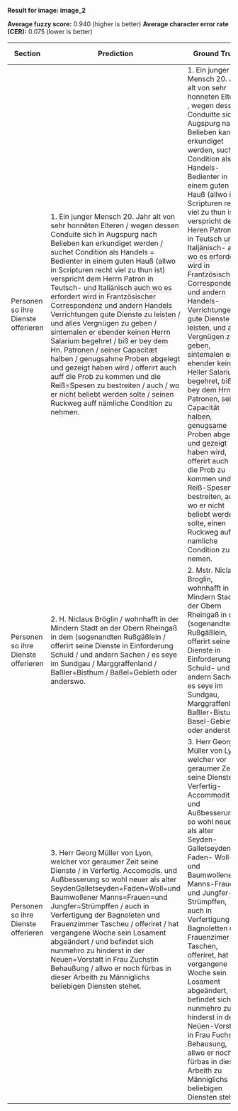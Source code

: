 **Result for image: image_2**

**Average fuzzy score:** 0.940 (higher is better)
**Average character error rate (CER):** 0.075 (lower is better)

<style>
.diff { text-decoration: underline; text-decoration-color: #ffcccc; text-decoration-style: wavy; }
</style>

| Section | Prediction | Ground Truth | Fuzzy Score | CER |
|---------|------------|--------------|-------------|-----|
| Personen so ihre Dienste offerieren | 1. Ein junger Mensch 20. Jahr alt von sehr honn<span class="diff">ê</span>ten Elteren <span class="diff">/</span> wegen dessen Conduite sich in Augspurg nach Belieben kan erkundiget werden<span class="diff"> /</span> suchet Condition als Handels<span class="diff"> = </span>Bedienter in einem guten Hauß (allwo in Scripturen recht viel zu thun ist) verspricht dem Her<span class="diff">r</span>n Patron in Teutsch- <span class="diff">und Itali</span>ä<span class="diff">nisch auch wo es erfordert wird in Frantzösischer Correspondenz und andern Handels Verrichtungen gute Dienste zu leisten / und alles Vergnügen zu geben / sintemalen er ebender keinen Herrn Salarium begehret / biß er bey dem Hn.</span> P<span class="diff">atronen / seiner Capacitæt halben / genugsahme Proben abgelegt und gezeigt haben wird /</span> offerirt auch auff die Prob zu kommen und die Reiß<span class="diff">=</span>Spesen zu bestreiten<span class="diff"> / auch / wo er nicht beliebt werden solte / s</span>einen Ruckweg auff n<span class="diff">ä</span>mliche Condition zu ne<span class="diff">h</span>men. | 1. Ein junger Mensch 20. Jahr alt von sehr honn<span class="diff">e</span>ten Elteren <span class="diff">,</span> wegen dessen Conduit<span class="diff">t</span>e sich in Augspurg nach Belieben kan erkundiget werden<span class="diff">,</span> suchet Condition als Handels<span class="diff">-</span>Bedienter in einem guten Hauß (allwo in Scripturen recht viel zu thun ist) verspricht dem Her<span class="diff">e</span>n Patron<span class="diff">en</span> in Teutsch<span class="diff"> und Italjänisch</span>- <span class="diff">auch wo es erfordert wird in Frantzösischer Correspondentz und andern Handels- Verrichtungen gute Dienste zu leisten, und alles Vergnügen zu geben, sintemalen er ehender keinen Heller Salarium begehret, biß er bey dem Hrn. Patronen, seiner Capacit</span>ä<span class="diff">t halben, genugsame</span> P<span class="diff">roben abgelegt und gezeigt haben wird,</span> offerirt auch auff die Prob zu kommen und die Reiß<span class="diff">-</span>Spesen zu bestreiten<span class="diff">, auch, wo er nicht beliebt werden solte, </span>einen Ruckweg auff n<span class="diff">a</span>mliche Condition zu nemen. | 0.957 | 0.060 |
| Personen so ihre Dienste offerieren | 2. <span class="diff">H</span>. Niclaus Br<span class="diff">öglin /</span> wohnhafft in der Mindern Stadt an der Obern Rheingaß in dem (sogenandten Rußgäßlein<span class="diff"> /</span> offerirt seine Dienste in Einforderung Schuld<span class="diff"> /</span> und andern Sachen<span class="diff"> /</span> es seye im Sundgau<span class="diff"> /</span> Marggraffenland<span class="diff"> / Baßler=Bisth</span>um<span class="diff"> / Baßel=</span>Gebieth oder anderswo. | 2. <span class="diff">Mstr</span>. Niclaus Br<span class="diff">oglin,</span> wohnhafft in der Mindern Stadt an der Obern Rheingaß in dem (sogenandten Rußgäßlein<span class="diff">,</span> offerirt seine Dienste in Einforderung Schuld<span class="diff">-</span> und andern Sachen<span class="diff">,</span> es seye im Sundgau<span class="diff">,</span> Marggraffenland<span class="diff">, Baßler-Bist</span>um<span class="diff">, Basel-</span>Gebieth oder anders<span class="diff">t</span>wo. | 0.931 | 0.093 |
| Personen so ihre Dienste offerieren | 3. Herr Georg Müller von Lyon, welcher vor geraumer Zeit seine Dienste<span class="diff"> /</span> in Verfertig<span class="diff">. </span>Accom<span class="diff">odis.</span> und Außbesserung so wohl neuer als alter SeydenGalletseyden<span class="diff">=</span>Faden<span class="diff">=</span>Woll<span class="diff">=</span>und Baumwollener Manns<span class="diff">=</span>Frauen<span class="diff">=</span>und Jungfer<span class="diff">=</span>Strümpffen<span class="diff"> /</span> auch in Verfertigung der Bagnoleten und Frauenzim<span class="diff">mer </span>Tasche<span class="diff">u / offeriret /</span> hat vergangene Woche sein Losament abgeändert<span class="diff"> /</span> und befindet sich nunmehro zu hinderst in der Ne<span class="diff">uen=</span>Vorstatt in Frau <span class="diff">Zuchst</span>in Behau<span class="diff">ßung /</span> allwo er noch fürbas in dieser Arbeith zu Männiglichs beliebigen Diensten stehet. | 3. Herr Georg Müller von Lyon, welcher vor geraumer Zeit seine Dienste<span class="diff">,</span> in Verfertig<span class="diff">-</span>Accom<span class="diff">modit-</span> und Außbesserung so wohl neuer als alter Seyden<span class="diff">- </span>Galletseyden<span class="diff">-</span>Faden<span class="diff">- </span>Woll<span class="diff">- </span>und Baumwollener Manns<span class="diff">-</span>Frauen<span class="diff">- </span>und Jungfer<span class="diff">-</span>Strümpffen<span class="diff">,</span> auch in Verfertigung der Bagnolet<span class="diff">t</span>en und Frauenzim<span class="diff">er-</span>Tasche<span class="diff">n, offeriret,</span> hat vergangene Woche sein Losament abgeändert<span class="diff">,</span> und befindet sich nunmehro zu hinderst in der Ne<span class="diff">üen-</span>Vorstatt in Frau <span class="diff">Fuchs</span>in Behau<span class="diff">sung,</span> allwo er noch fürbas in dieser Arbeith zu Männiglichs beliebigen Diensten stehet. | 0.944 | 0.072 |
